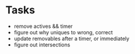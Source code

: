 # Tasks
- remove actives && timer
- figure out why uniques to wrong, correct
- update removables after a timer, or immediately
- figure out intersections
